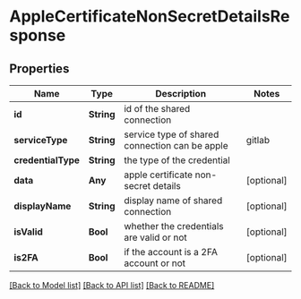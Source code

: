 # AppleCertificateNonSecretDetailsResponse

## Properties
Name | Type | Description | Notes
------------ | ------------- | ------------- | -------------
**id** | **String** | id of the shared connection | 
**serviceType** | **String** | service type of shared connection can be apple|gitlab|googleplay|jira | 
**credentialType** | **String** | the type of the credential | 
**data** | **Any** | apple certificate non-secret details | [optional] 
**displayName** | **String** | display name of shared connection | [optional] 
**isValid** | **Bool** | whether the credentials are valid or not | [optional] 
**is2FA** | **Bool** | if the account is a 2FA account or not | [optional] 

[[Back to Model list]](../README.md#documentation-for-models) [[Back to API list]](../README.md#documentation-for-api-endpoints) [[Back to README]](../README.md)


